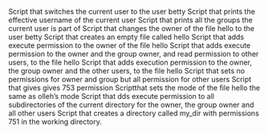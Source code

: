 Script that switches the current user to the user betty
Script that prints the effective username of the current user
Script that prints all the groups the current user is part of
Script that changes the owner of the file hello to the user betty
Script that creates an empty file called hello
Script that adds execute permission to the owner of the file hello
Script that adds execute permission to the owner and the group owner, and read permission to other users, to the file hello
Script that adds execution permission to the owner, the group owner and the other users, to the file hello
Script that sets no permissions for owner and group but all permission for other users
Script that gives gives 753 permission
Scriptthat sets the mode of the file hello the same as olleh’s mode
Script that dds execute permission to all subdirectories of the current directory for the owner, the group owner and all other users
Script that creates a directory called my_dir with permissions 751 in the working directory.
